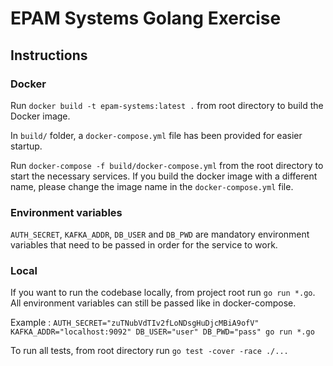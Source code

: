 # EPAM Systems Golang Exercise

## Instructions

### Docker 
Run `docker build -t epam-systems:latest .` from root directory to build the Docker image.

In `build/` folder, a `docker-compose.yml` file has been provided for easier startup.

Run `docker-compose -f build/docker-compose.yml` from the root directory to start the necessary services. If you build the docker image with a different name, please change the image name in the `docker-compose.yml` file.

### Environment variables
`AUTH_SECRET`, `KAFKA_ADDR`, `DB_USER` and `DB_PWD` are mandatory environment variables that need to be passed in order for the service to work.

### Local

If you want to run the codebase locally, from project root run `go run *.go`. All environment variables can still be passed like in docker-compose.

Example : `AUTH_SECRET="zuTNubVdTIv2fLoNDsgHuDjcMBiA9ofV" KAFKA_ADDR="localhost:9092" DB_USER="user" DB_PWD="pass" go run *.go`

To run all tests, from root directory run `go test -cover -race ./...`
